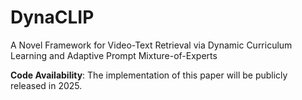 # DynaCLIP
 A Novel Framework for Video-Text Retrieval via Dynamic Curriculum Learning and Adaptive Prompt Mixture-of-Experts

**Code Availability**: The implementation of this paper will be publicly released in 2025.
